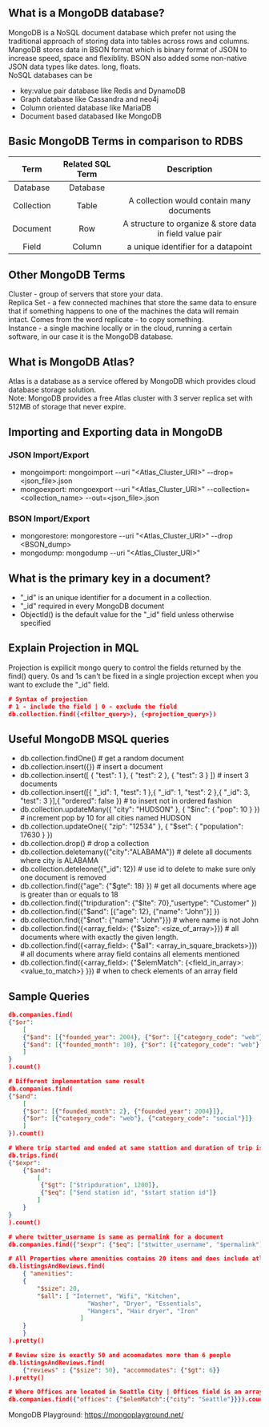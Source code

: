 ## What is a MongoDB database?
MongoDB is a NoSQL document database which prefer not using the traditional approach of storing data into tables across rows and columns. MangoDB stores data in BSON format which is binary format of JSON to increase speed, space and flexiblity. BSON also added some non-native JSON data types like dates. long, floats. <br>
NoSQL databases can be
- key:value pair database like Redis and DynamoDB 
- Graph database like Cassandra and neo4j
- Column oriented database like MariaDB
- Document based databased like MongoDB

## Basic MongoDB Terms in comparison to RDBS
| Term | Related SQL Term | Description |
| :-------------:|:-------------:| :-------------:| 
| Database | Database ||
| Collection | Table | A collection would contain many documents |
| Document | Row | A structure to organize & store data in field value pair |
| Field | Column | a unique identifier for a datapoint |

## Other MongoDB Terms
Cluster - group of servers that store your data. <br>
Replica Set - a few connected machines that store the same data to ensure that if something happens to one of the machines the data will remain intact. Comes from the word replicate - to copy something. <br>
Instance - a single machine locally or in the cloud, running a certain software, in our case it is the MongoDB database. <br>

## What is MongoDB Atlas?
Atlas is a database as a service offered by MongoDB which provides cloud database storage solution.<br>
Note: MongoDB provides a free Atlas cluster with 3 server replica set with 512MB of storage that never expire.

## Importing and Exporting data in MongoDB
### JSON Import/Export
- mongoimport: mongoimport --uri "<Atlas_Cluster_URI>" --drop=<json_file>.json
- mongoexport: mongoexport --uri "<Atlas_Cluster_URI>" --collection=<collection_name> --out=<json_file>.json

### BSON Import/Export
- mongorestore: mongorestore --uri "<Atlas_Cluster_URI>" --drop <BSON_dump>
- mongodump: mongodump --uri "<Atlas_Cluster_URI>"

## What is the primary key in a document?
- "_id" is an unique identifier for a document in a collection.
- "_id" required in every MongoDB document
- ObjectId() is the default value for the "_id" field unless otherwise specified

## Explain Projection in MQL
Projection is expilicit mongo query to control the fields returned by the find() query.
0s and 1s can't be fixed in a single projection except when you want to exclude the "_id" field.
```json
# Syntax of projection
# 1 - include the field | 0 - exclude the field
db.collection.find({<filter_query>}, {<projection_query>})
```

## Useful MongoDB MSQL queries
- db.collection.findOne() # get a random document
- db.collection.insert({}) # insert a document
- db.collection.insert([ { "test": 1 }, { "test": 2 }, { "test": 3 } ]) # insert 3 documents
- db.collection.insert([{ "_id": 1, "test": 1 },{ "_id": 1, "test": 2 },{ "_id": 3, "test": 3 }],{ "ordered": false }) # to insert not in ordered fashion
- db.collection.updateMany({ "city": "HUDSON" }, { "$inc": { "pop": 10 } }) # increment pop by 10 for all cities named HUDSON
- db.collection.updateOne({ "zip": "12534" }, { "$set": { "population": 17630 } })
- db.collection.drop() # drop a collection
- db.collection.deletemany({"city":"ALABAMA"}) # delete all documents where city is ALABAMA
- db.collection.deteleone({"_id": 12}) # use id to delete to make sure only one document is removed
- db.collection.find({"age": {"$gte": 18} }) # get all documents where age is greater than or equals to 18
- db.collection.find({"tripduration": {"$lte": 70},"usertype": "Customer" })
- db.collection.find({"$and": [{"age": 12}, {"name": "John"}] })
- db.collection.find({"$not": {"name": "John"}}) # where name is not John
- db.collection.find({<array_field>: {"$size": <size_of_array>}}) # all documents where with exactly the given length.
- db.collection.find({<array_field>: {"$all": <array_in_square_brackets>}}) # all documents where array field contains all elements mentioned 
- db.collection.find({<array_field>: {"$elemMatch": {<field_in_array>: <value_to_match>} }}) # when to check elements of an array field

## Sample Queries
```json
db.companies.find(
{"$or": 
    [
	{"$and": [{"founded_year": 2004}, {"$or": [{"category_code": "web"}, {"category_code": "social"}] }]},
	{"$and": [{"founded_month": 10}, {"$or": [{"category_code": "web"}, {"category_code": "social"}] }]}	
    ]
}
).count()

# Different implementation same result
db.companies.find(
{"$and": 
    [
	{"$or": [{"founded_month": 2}, {"founded_year": 2004}]}, 
	{"$or": [{"category_code": "web"}, {"category_code": "social"}]}
    ]
}).count()
```
```json
# Where trip started and ended at same stattion and duration of trip is more than 1200 seconds
db.trips.find(
{"$expr": 
    {"$and": 
        [
         {"$gt": ["$tripduration", 1200]},
         {"$eq": ["$end station id", "$start station id"]}
        ]
    }
}
).count()
```
```json
# where twitter_username is same as permalink for a document
db.companies.find({"$expr": {"$eq": ["$twitter_username", "$permalink"]}}).count()
```
```json
# All Properties where amenities contains 20 items and does include atleast all the elements listed below
db.listingsAndReviews.find(
    { "amenities": 
	{
	    "$size": 20,
	    "$all": [ "Internet", "Wifi", "Kitchen",
                      "Washer", "Dryer", "Essentials",
                      "Hangers", "Hair dryer", "Iron"
                    ]
	}
    }
).pretty()
```
```json
# Review size is exactly 50 and acoomadates more than 6 people
db.listingsAndReviews.find(
    {"reviews" : {"$size": 50}, "accommodates": {"$gt": 6}}
).pretty()
```
```json
# Where Offices are located in Seattle City | Offices field is an array
db.companies.find({"offices": {"$elemMatch":{"city": "Seattle"}}}).count()
```
MongoDB Playground: https://mongoplayground.net/
